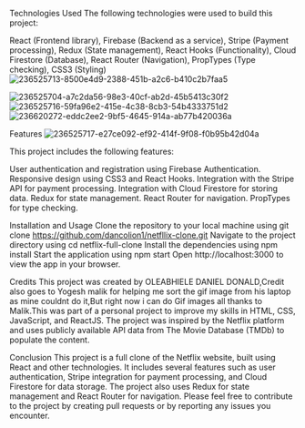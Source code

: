 
Technologies Used
The following technologies were used to build this project:

React (Frontend library),
Firebase (Backend as a service),
Stripe (Payment processing),
Redux (State management),
React Hooks (Functionality),
Cloud Firestore (Database),
React Router (Navigation),
PropTypes (Type checking),
CSS3 (Styling)
![236525713-8500e4d9-2388-451b-a2c6-b410c2b7faa5](https://github.com/dancolion1/netflliix-clone/assets/101347439/8e9c8bca-dad7-488b-9483-411c92c1e9ee)

![236525704-a7c2da56-98e3-40cf-ab2d-45b5413c30f2](https://github.com/dancolion1/netflliix-clone/assets/101347439/8db762f2-de90-45a5-abd3-4dc138be0a61)
![236525716-59fa96e2-415e-4c38-8cb3-54b4333751d2](https://github.com/dancolion1/netflliix-clone/assets/101347439/ab49b8b0-2a49-4ab8-87dd-41bcd89bf2a7)
![236620272-eddc2ee2-9bf5-4645-914a-ab77b420036a](https://github.com/dancolion1/netflliix-clone/assets/101347439/87515d00-cdd1-43a2-8ea5-b3c2737299b5)

Features
![236525717-e27ce092-ef92-414f-9f08-f0b95b42d04a](https://github.com/dancolion1/netflliix-clone/assets/101347439/119c74f5-1449-4e99-a82c-b7eb6c65e01c)

This project includes the following features:

User authentication and registration using Firebase Authentication.
Responsive design using CSS3 and React Hooks.
Integration with the Stripe API for payment processing.
Integration with Cloud Firestore for storing data.
Redux for state management.
React Router for navigation.
PropTypes for type checking.

Installation and Usage
Clone the repository to your local machine using git clone https://github.com/dancolion1/netfllix-clone.git
Navigate to the project directory using cd netflix-full-clone
Install the dependencies using npm install
Start the application using npm start
Open http://localhost:3000 to view the app in your browser.

Credits
This project was created by OLEABHIELE DANIEL DONALD,Credit also goes to Yogesh malik for helping me sort the gif image from his laptop as mine couldnt do it,But right now i can do Gif images all thanks to Malik.This  was part of a personal project to improve my skills in HTML, CSS, JavaScript, and ReactJS. The project was inspired by the Netflix platform and uses publicly available API data from The Movie Database (TMDb) to populate the content.

Conclusion
This project is a full clone of the Netflix website, built using React and other technologies. It includes several features such as user authentication, Stripe integration for payment processing, and Cloud Firestore for data storage. The project also uses Redux for state management and React Router for navigation. Please feel free to contribute to the project by creating pull requests or by reporting any issues you encounter.































